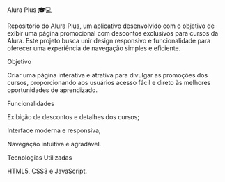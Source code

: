 Alura Plus 🎓💻

Repositório do Alura Plus, um aplicativo desenvolvido com o objetivo de exibir uma página promocional com descontos exclusivos para cursos da Alura. Este projeto busca unir design responsivo e funcionalidade para oferecer uma experiência de navegação simples e eficiente.

Objetivo

Criar uma página interativa e atrativa para divulgar as promoções dos cursos, proporcionando aos usuários acesso fácil e direto às melhores oportunidades de aprendizado.

Funcionalidades

Exibição de descontos e detalhes dos cursos;

Interface moderna e responsiva;

Navegação intuitiva e agradável.

Tecnologias Utilizadas

HTML5, CSS3 e JavaScript.